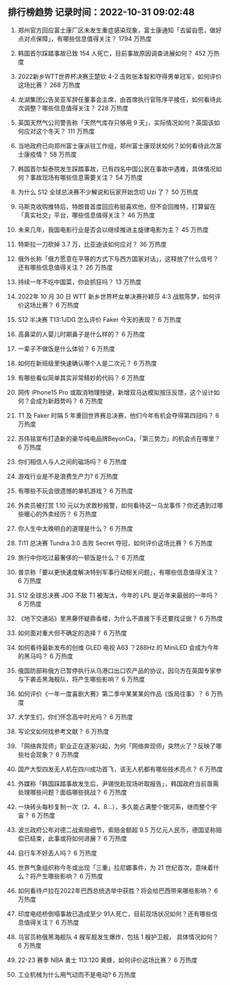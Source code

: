 
## 排行榜趋势 记录时间：2022-10-31 09:02:48
  
  1. 郑州官方回应富士康厂区未发生重症感染现象，富士康通知「去留自愿，做好点对点保障」，有哪些信息值得关注？ 1794 万热度
    
  2. 韩国首尔踩踏事故已致 154 人死亡，目前事故原因调查进展如何？ 452 万热度
    
  3. 2022新乡WTT世界杯决赛王楚钦 4-2 击败张本智和夺得男单冠军，如何评价这场比赛？ 268 万热度
    
  4. 龙湖集团公告吴亚军辞任董事会主席，由首席执行官陈序平接任，如何看待此次调整？哪些信息值得关注？ 228 万热度
    
  5. 英国天然气公司警告称「天然气库存只够用 9 天」，实际情况如何？英国该如何应对这个冬天？ 111 万热度
    
  6. 当地政府已向郑州富士康派驻工作组，郑州富士康现状如何？如何看待此次富士康疫情？ 58 万热度
    
  7. 韩国首尔梨泰院发生踩踏事故，已有四名中国公民在事故中遇难，具体情况如何？事故现场有哪些信息需要关注？ 54 万热度
    
  8. 为什么 S12 全球总决赛不少解说和玩家开始念叨 Uzi 了？ 50 万热度
    
  9. 马斯克收购推特后，特朗普首度回应称挺喜欢他，但不会回推特，打算留在「真实社交」平台，哪些信息值得关注？ 46 万热度
    
  10. 未来几年，我国电影行业是否会以继续推进主旋律电影为主？ 45 万热度
    
  11. 特斯拉一刀砍掉 3.7 万，比亚迪该如何应对？ 36 万热度
    
  12. 俄外长称「俄方愿意在平等的方式下与西方国家对话」，这释放了什么信号？还有哪些信息值得关注？ 26 万热度
    
  13. 持续一年不吃中国菜，你会抓狂吗？ 13 万热度
    
  14. 2022年 10 月 30 日 WTT 新乡世界杯女单决赛孙颖莎 4:3 战胜陈梦，如何评价这场比赛？ 6 万热度
    
  15. S12 半决赛 T13:1JDG 怎么评价 Faker 今天的表现？ 6 万热度
    
  16. 高鼻梁的人婴儿时期鼻子是什么样的？ 6 万热度
    
  17. 一辈子不做饭是什么体验？ 6 万热度
    
  18. 如何在新班级里快速确认哪个人是二次元？ 6 万热度
    
  19. 有哪些看似简单其实非常精妙的代码？ 6 万热度
    
  20. 网传 iPhone15 Pro 或取消物理按键，新增双马达模拟按压反馈，这个设计如何？会成为新趋势吗？ 6 万热度
    
  21. T1 及 Faker 时隔 5 年重回世界赛总决赛，他们今年有机会夺得第四冠吗？ 6 万热度
    
  22. 苏伟铭宣布打造新的豪华纯电品牌BeyonCa，「第三势力」的机会点在哪里？ 6 万热度
    
  23. 你们相信人与人之间的磁场吗？ 6 万热度
    
  24. 游戏行业是不是浪费生产力? 6 万热度
    
  25. 有哪些不玩会很遗憾的单机游戏？ 6 万热度
    
  26. 外卖员被打赏 1.10 元以为求救秒报警，如何看待这一乌龙事件？你还遇到过哪些暖心的外卖经历？ 6 万热度
    
  27. 你人生中太晚明白的道理是什么？ 6 万热度
    
  28. Ti11 总决赛 Tundra 3:0 击败 Secret 夺冠，如何评价这场比赛？ 6 万热度
    
  29. 旅行中你吃过最奢侈的一顿饭是什么？ 6 万热度
    
  30. 普京称「要以更快速度解决特别军事行动相关问题」，有哪些信息值得关注？ 6 万热度
    
  31. S12 全球总决赛 JDG 不敌 T1 被淘汰，今年的 LPL 是近年来最弱的一年吗？ 6 万热度
    
  32. 《地下交通站》里黑藤怀疑鼎香楼，为什么不直接下手还要找证据？ 6 万热度
    
  33. 如何面对重大但不确定的选择？ 6 万热度
    
  34. 如何看待最新发布的创维 GLED 电视 A63 ？288Hz 的 MiniLED 会成为今年的黑马吗？ 6 万热度
    
  35. 俄国防部称俄方已暂停执行从乌港口出口农产品的协议，因乌方在英国专家参与下袭击黑海舰队，将产生哪些影响？ 6 万热度
    
  36. 如何评价《一年一度喜剧大赛》第二季中某某某的作品《饭局往事》？ 6 万热度
    
  37. 大学生们，你们怀念高中时光吗？ 6 万热度
    
  38. 写论文如何找参考文献？ 6 万热度
    
  39. 「网络奔现师」职业正在逐渐兴起，为何「网络奔现师」突然火了？反映了哪些社会现象？ 6 万热度
    
  40. 国产大型四发无人机在四川成功首飞，该无人机都有哪些技术亮点？ 6 万热度
    
  41. 外媒称「韩国踩踏事故发生后，尹锡悦赴现场听取报告」，韩国政府当前亟需处理哪些问题？面临哪些挑战？ 6 万热度
    
  42. 一块砖头每秒复制一次（2、4、8…），多久能占满整个银河系，继而整个宇宙？ 6 万热度
    
  43. 波兰政府公布对德二战索赔细节，索赔金额超 9.5 万亿元人民币，德国坚称赔偿已结束，此事或将如何进展？ 6 万热度
    
  44. 自行车不好丟人吗？ 6 万热度
    
  45. 世界气象组织称今冬或出现「三重」拉尼娜事件，为 21 世纪首次，意味着什么？将产生哪些影响？ 6 万热度
    
  46. 如何看待卢拉在2022年巴西总统选举中获胜？将会给巴西带来哪些影响？ 6 万热度
    
  47. 印度电缆桥倒塌事故已造成至少 91人死亡，目前现场状况如何？还有哪些信息值得关注？ 6 万热度
    
  48. 乌官员称俄黑海舰队 4 艘军舰发生爆炸，包括 1 艘护卫舰， 具体情况如何？ 6 万热度
    
  49. 22-23 赛季 NBA 勇士 113:120 黄蜂，如何评价这场比赛？ 6 万热度
    
  50. 工业机械为什么用气动而不是电动? 6 万热度
    